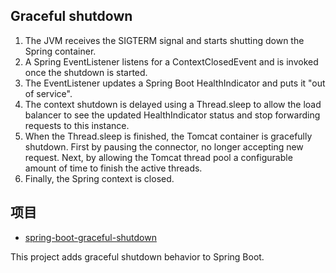 
## Graceful shutdown

1. The JVM receives the SIGTERM signal and starts shutting down the Spring container.
2. A Spring EventListener listens for a ContextClosedEvent and is invoked once the shutdown is started.
3. The EventListener updates a Spring Boot HealthIndicator and puts it "out of service".
4. The context shutdown is delayed using a Thread.sleep to allow the load balancer to see the updated HealthIndicator status and stop forwarding requests to this instance.
5. When the Thread.sleep is finished, the Tomcat container is gracefully shutdown. First by pausing the connector, no longer accepting new request. Next, by allowing the Tomcat thread pool a configurable amount of time to finish the active threads.
6. Finally, the Spring context is closed.

## 项目

- [spring-boot-graceful-shutdown](https://github.com/timpeeters/spring-boot-graceful-shutdown)

This project adds graceful shutdown behavior to Spring Boot.
